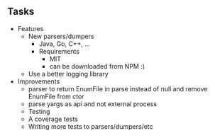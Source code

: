## Tasks

* Features
  * New parsers/dumpers
    * Java, Go, C++, ...
    * Requirements
      * MIT
      * can be downloaded from NPM :)
  * Use a better logging library
* Improvements
  * parser to return EnumFile in parse instead of null and remove EnumFile from ctor
  * parse yargs as api and not external process
  * Testing
  * A coverage tests
  * Writing more tests to parsers/dumpers/etc
